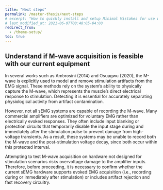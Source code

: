 ```yaml
---
title: "Next steps"
permalink: /master-thesis/next-steps
# excerpt: "How to quickly install and setup Minimal Mistakes for use with GitHub Pages."
# last_modified_at: 2021-06-07T08:48:05-04:00
redirect_from:
  - /theme-setup/
toc: true
---
```


## Understand if M-wave acquisition is feasible with our current equipment

In several works such as Ambrosini (2014) and Osuagwu (2020), the M-wave is explicitly used to model and remove stimulation artifacts from the EMG signal. These methods rely on the system’s ability to physically capture the M-wave, which represents the muscle’s direct electrical response to stimulation. Detecting it is essential for accurately separating physiological activity from artifact contamination.

However, not all sEMG systems are capable of recording the M-wave. Many commercial amplifiers are optimized for voluntary EMG rather than electrically evoked responses. They often include input blanking or protection circuits that temporarily disable the input stage during and immediately after the stimulation pulse to prevent damage from high-voltage transients. As a result, these systems may be unable to record both the M-wave and the post-stimulation voltage decay, since both occur within this protected interval.

Attempting to test M-wave acquisition on hardware not designed for stimulation scenarios risks overvoltage damage to the amplifier inputs. Therefore, before proceeding, it is necessary to confirm whether the current sEMG hardware supports evoked EMG acquisition (i.e., recording during or immediately after stimulation) or includes artifact rejection and fast recovery circuitry.
